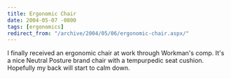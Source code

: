 ```yaml
---
title: Ergonomic Chair
date: 2004-05-07 -0800
tags: [ergonomics]
redirect_from: "/archive/2004/05/06/ergonomic-chair.aspx/"
---
```


I finally received an ergonomic chair at work through Workman's comp.
It's a nice Neutral Posture brand chair with a tempurpedic seat cushion.
Hopefully my back will start to calm down.

